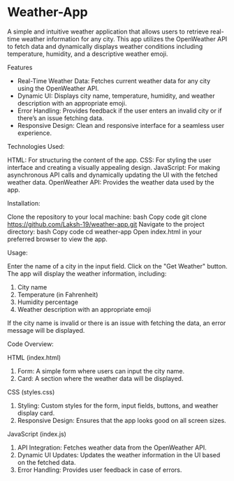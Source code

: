 # Weather-App

A simple and intuitive weather application that allows users to retrieve real-time weather information for any city. This app utilizes the OpenWeather API to fetch data and dynamically displays weather conditions including temperature, humidity, and a descriptive weather emoji.

Features

- Real-Time Weather Data: Fetches current weather data for any city using the OpenWeather API.
- Dynamic UI: Displays city name, temperature, humidity, and weather description with an appropriate emoji.
- Error Handling: Provides feedback if the user enters an invalid city or if there’s an issue fetching data.
- Responsive Design: Clean and responsive interface for a seamless user experience.

Technologies Used:

HTML: For structuring the content of the app.
CSS: For styling the user interface and creating a visually appealing design.
JavaScript: For making asynchronous API calls and dynamically updating the UI with the fetched weather data.
OpenWeather API: Provides the weather data used by the app.

Installation:

Clone the repository to your local machine:
bash
Copy code
git clone https://github.com/Laksh-19/weather-app.git
Navigate to the project directory:
bash
Copy code
cd weather-app
Open index.html in your preferred browser to view the app.

Usage:

Enter the name of a city in the input field.
Click on the "Get Weather" button.
The app will display the weather information, including:

1) City name
2) Temperature (in Fahrenheit)
3) Humidity percentage
4) Weather description with an appropriate emoji

If the city name is invalid or there is an issue with fetching the data, an error message will be displayed.

Code Overview:

HTML (index.html)

1) Form: A simple form where users can input the city name.
2) Card: A section where the weather data will be displayed.

CSS (styles.css)

1) Styling: Custom styles for the form, input fields, buttons, and weather display card.
2) Responsive Design: Ensures that the app looks good on all screen sizes.

JavaScript (index.js)

1) API Integration: Fetches weather data from the OpenWeather API.
2) Dynamic UI Updates: Updates the weather information in the UI based on the fetched data.
3) Error Handling: Provides user feedback in case of errors.
